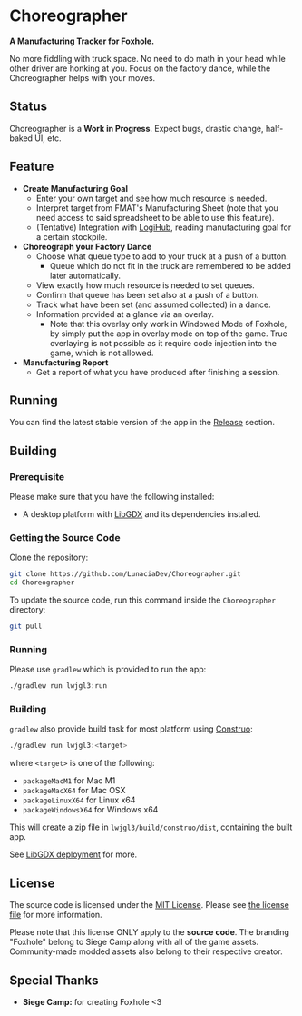 # Choreographer

**A Manufacturing Tracker for Foxhole.**

No more fiddling with truck space. No need to do math in your head while other driver are honking at you. Focus on the factory dance, while the Choreographer helps with your moves.

## Status

Choreographer is a **Work in Progress**. Expect bugs, drastic change, half-baked UI, etc.

## Feature

- **Create Manufacturing Goal**
    - Enter your own target and see how much resource is needed.
    - Interpret target from FMAT's Manufacturing Sheet (note that you need access to said spreadsheet to be able to use this feature).
    - (Tentative) Integration with [LogiHub](https://logihub.app), reading manufacturing goal for a certain stockpile.
- **Choreograph your Factory Dance**
    - Choose what queue type to add to your truck at a push of a button.
        - Queue which do not fit in the truck are remembered to be added later automatically.
    - View exactly how much resource is needed to set queues.
    - Confirm that queue has been set also at a push of a button.
    - Track what have been set (and assumed collected) in a dance.
    - Information provided at a glance via an overlay.
        - Note that this overlay only work in Windowed Mode of Foxhole, by simply put the app in overlay mode on top of the game. True overlaying is not possible as it require code injection into the game, which is not allowed.
- **Manufacturing Report**
    - Get a report of what you have produced after finishing a session.

## Running

You can find the latest stable version of the app in the [Release](https://github.com/LunaciaDev/Choreographer/releases) section.

## Building

### Prerequisite

Please make sure that you have the following installed:

- A desktop platform with [LibGDX](https://libgdx.com/) and its dependencies installed.

### Getting the Source Code

Clone the repository:

```bash
git clone https://github.com/LunaciaDev/Choreographer.git
cd Choreographer
```

To update the source code, run this command inside the `Choreographer` directory:

```bash
git pull
```

### Running

Please use `gradlew` which is provided to run the app:

```bash
./gradlew run lwjgl3:run
```

### Building

`gradlew` also provide build task for most platform using [Construo](https://github.com/fourlastor-alexandria/construo):

```bash
./gradlew run lwjgl3:<target>
```

where `<target>` is one of the following:

- `packageMacM1` for Mac M1
- `packageMacX64` for Mac OSX
- `packageLinuxX64` for Linux x64
- `packageWindowsX64` for Windows x64

This will create a zip file in `lwjgl3/build/construo/dist`, containing the built app.

See [LibGDX deployment](https://libgdx.com/wiki/deployment/bundling-a-jre) for more.

## License

The source code is licensed under the [MIT License](https://opensource.org/license/MIT). Please see [the license file](https://github.com/LunaciaDev/Choreographer/blob/main/LICENSE) for more information.

Please note that this license ONLY apply to the **source code**. The branding "Foxhole" belong to Siege Camp along with all of the game assets. Community-made modded assets also belong to their respective creator.

## Special Thanks

- **Siege Camp:** for creating Foxhole <3